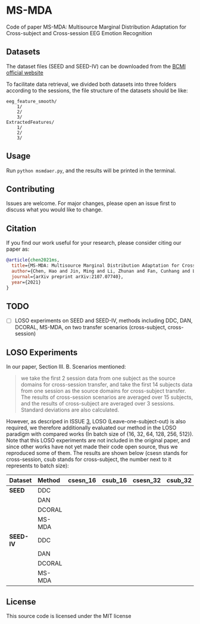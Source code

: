 # MS-MDA
Code of paper MS-MDA: Multisource Marginal Distribution Adaptation for Cross-subject and Cross-session EEG Emotion Recognition

## Datasets
The dataset files (SEED and SEED-IV) can be downloaded from the [BCMI official website](https://bcmi.sjtu.edu.cn/~seed/index.html)

To facilitate data retrieval, we divided both datasets into three folders according to the sessions, the file structure of the datasets should be like:
```
eeg_feature_smooth/
    1/
    2/
    3/
ExtractedFeatures/
    1/
    2/
    3/
```


## Usage
Run `python msmdaer.py`, and the results will be printed in the terminal.

## Contributing
Issues are welcome. For major changes, please open an issue first to discuss what you would like to change.

## Citation
If you find our work useful for your research, please consider citing our paper as:

```bibtex
@article{chen2021ms,
  title={MS-MDA: Multisource Marginal Distribution Adaptation for Cross-subject and Cross-session EEG Emotion Recognition},
  author={Chen, Hao and Jin, Ming and Li, Zhunan and Fan, Cunhang and Li, Jinpeng and He, Huiguang},
  journal={arXiv preprint arXiv:2107.07740},
  year={2021}
}
```
## TODO
- [ ] LOSO experiments on SEED and SEED-IV, methods including DDC, DAN, DCORAL, MS-MDA, on two transfer scenarios (cross-subject, cross-session)

## LOSO Experiments
In our paper, Section III. B. Scenarios mentioned:

> we take the first 2 session data from one subject as the source domains for cross-session transfer, and take the first 14 subjects data from one session as the source domains for cross-subject transfer. The results of cross-session scenarios are averaged over 15 subjects, and the results of cross-subject are averaged over 3 sessions. Standard deviations are also calculated.

However, as descriped in ISSUE [3](https://github.com/VoiceBeer/MS-MDA/issues/3), LOSO (Leave-one-subject-out) is also required, we therefore additionally evaluated our method in the LOSO paradigm with compared works (In batch size of {16, 32, 64, 128, 256, 512}). Note that this LOSO experiments are not included in the original paper, and since other works have not yet made their code open source, thus we reproduced some of them. The results are shown below (csesn stands for cross-session, csub stands for cross-subject, the number next to it represents to batch size):

| Dataset | Method | csesn_16 | csub_16 | csesn_32 | csub_32 | csesn_64 | csub_64 | csesn_128 | csub_128 | csesn_256 | csub_256 | csesn_512 | csub_512 | 
| :--- | :--- | :---: | :---: | :---: | :---: | :---: | :---: | :---: | :---: | :---: | :---: | :---: | :---: | 
| **SEED** | DDC | | | | | | | | | | 68.22±6.20 | | |
| | DAN | | | | | | | | | | 68.44±8.66 | | |
| | DCORAL | | | | | | | | | | | | |
| | MS-MDA | | | | | | | | | 87.68±9.22 | 78.78±10.70 | | | 
| **SEED-IV** | DDC | | | | | | | | | | | | |
| | DAN | | | | | | | | | | | | |
| | DCORAL | | | | | | | | | | | | |
| | MS-MDA | | | | | | | | | | | | |



## License
This source code is licensed under the MIT license
